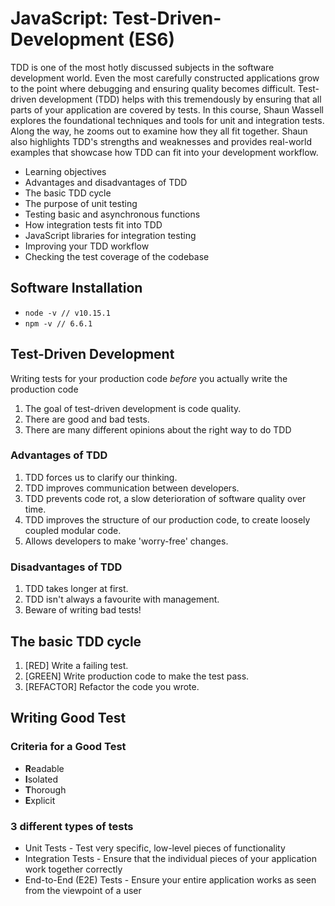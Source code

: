 # JavaScript: Test-Driven-Development (ES6)

TDD is one of the most hotly discussed subjects in the software development world. Even the most carefully constructed applications grow to the point where debugging and ensuring quality becomes difficult. Test-driven development (TDD) helps with this tremendously by ensuring that all parts of your application are covered by tests. In this course, Shaun Wassell explores the foundational techniques and tools for unit and integration tests. Along the way, he zooms out to examine how they all fit together. Shaun also highlights TDD's strengths and weaknesses and provides real-world examples that showcase how TDD can fit into your development workflow.

* Learning objectives
* Advantages and disadvantages of TDD
* The basic TDD cycle
* The purpose of unit testing
* Testing basic and asynchronous functions
* How integration tests fit into TDD
* JavaScript libraries for integration testing
* Improving your TDD workflow
* Checking the test coverage of the codebase

## Software Installation

* `node -v // v10.15.1`
* `npm -v // 6.6.1`

## Test-Driven Development

Writing tests for your production code _before_ you actually write the production code

1. The goal of test-driven development is code quality.
2. There are good and bad tests.
3. There are many different opinions about the right way to do TDD

### Advantages of TDD

1. TDD forces us to clarify our thinking.
2. TDD improves communication between developers.
3. TDD prevents code rot, a slow deterioration of software quality over time.
4. TDD improves the structure of our production code, to create loosely coupled modular code.
5. Allows developers to make 'worry-free' changes.

### Disadvantages of TDD

1. TDD takes longer at first.
2. TDD isn't always a favourite with management.
3. Beware of writing bad tests!

## The basic TDD cycle

1. [RED]        Write a failing test.
2. [GREEN]      Write production code to make the test pass.
3. [REFACTOR]   Refactor the code you wrote.

## Writing Good Test

### Criteria for a Good Test

* **R**eadable
* **I**solated
* **T**horough
* **E**xplicit

### 3 different types of tests

* Unit Tests                -   Test very specific, low-level pieces of functionality
* Integration Tests         -   Ensure that the individual pieces of your application work together correctly
* End-to-End (E2E) Tests    -  Ensure your entire application works as seen from the viewpoint of a user
